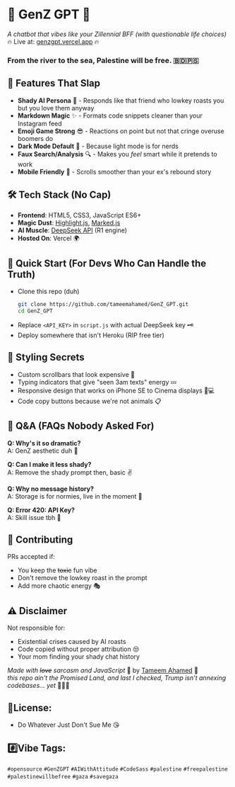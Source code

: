 # 🤖 GenZ GPT 👾 

*A chatbot that vibes like your Zillennial BFF (with questionable life choices)*  
🔥 Live at: [genzgpt.vercel.app](https://genzgpt.vercel.app) 🔥
### **From the river to the sea, Palestine will be free.** 🇧🇩🇵🇸<br>
## 🌟 Features That Slap
- **Shady AI Persona** 👀 - Responds like that friend who lowkey roasts you but you love them anyway
- **Markdown Magic** ✨ - Formats code snippets cleaner than your Instagram feed
- **Emoji Game Strong** 😎 - Reactions on point but not that cringe overuse boomers do
- **Dark Mode Default** 🖤 - Because light mode is for nerds
- **Faux Search/Analysis** 🔍 - Makes you *feel* smart while it pretends to work 
- **Mobile Friendly** 📱 - Scrolls smoother than your ex's rebound story

## 🛠️ Tech Stack (No Cap)
- **Frontend**: HTML5, CSS3, JavaScript ES6+  
- **Magic Dust**: [Highlight.js](https://highlightjs.org/), [Marked.js](https://marked.js.org/)  
- **AI Muscle**: [DeepSeek API](https://deepseek.com) (R1 engine)  
- **Hosted On**: Vercel 🌍

## 🚀 Quick Start (For Devs Who Can Handle the Truth)
- Clone this repo (duh)
  ```bash
  git clone https://github.com/tameemahamed/GenZ_GPT.git
  cd GenZ_GPT
  ```
- Replace `<API_KEY>` in `script.js` with actual DeepSeek key 🗝️
- Deploy somewhere that isn't Heroku (RIP free tier)


## 💅 Styling Secrets
- Custom scrollbars that look expensive 💅
- Typing indicators that give "seen 3am texts" energy 💤
- Responsive design that works on iPhone SE to Cinema displays 📱💻
- Code copy buttons because we're not animals 📋

## 🙋 Q&A (FAQs Nobody Asked For)
**Q: Why's it so dramatic?**  
A: GenZ aesthetic duh 💁  

**Q: Can I make it less shady?**  
A: Remove the shady prompt then, basic ✌️  

**Q: Why no message history?**  
A: Storage is for normies, live in the moment 🌚

**Q: Error 420: API Key?**  
A: Skill issue tbh 🤷  

## 👯 Contributing
PRs accepted if:  
- You keep the ~~toxic~~ fun vibe  
- Don't remove the lowkey roast in the prompt  
- Add more chaotic energy 🎭  

## ⚠️ Disclaimer
Not responsible for:  
- Existential crises caused by AI roasts  
- Code copied without proper attribution 😒  
- Your mom finding your shady chat history  

*Made with ~~love~~ sarcasm and JavaScript* 💙 by [Tameem Ahamed](https://github.com/tameemahamed) 🙆<br>
*this repo ain't the Promised Land, and last I checked, Trump isn't annexing codebases... yet* 🧑🏼‍💻

## 📜License: 
- Do Whatever Just Don't Sue Me 😘
## #️⃣Vibe Tags: 
`#opensource` `#GenZGPT` `#AIWithAttitude` `#CodeSass` `#palestine` `#freepalestine` `#palestinewillbefree` `#gaza`  `#savegaza` 

